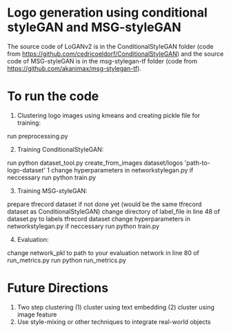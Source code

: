 # Logo generation using conditional styleGAN and MSG-styleGAN

The source code of LoGANv2 is in the ConditionalStyleGAN folder (code from https://github.com/cedricoeldorf/ConditionalStyleGAN) and the source code of MSG-styleGAN is in the msg-stylegan-tf folder (code from https://github.com/akanimax/msg-stylegan-tf).

# To run the code

1. Clustering logo images using kmeans and creating pickle file for training:

run preprocessing.py

2. Training ConditionalStyleGAN:

run python dataset_tool.py create_from_images dataset/logos 'path-to-logo-dataset' 1
change hyperparameters in networkstylegan.py if neccessary
run python train.py

3. Training MSG-styleGAN:

prepare tfrecord dataset if not done yet (would be the same tfrecord dataset as ConditionalStyleGAN)
change directory of label_file in line 48 of dataset.py to labels tfrecord dataset
change hyperparameters in networkstylegan.py if neccessary
run python train.py

4. Evaluation:

change network_pkl to path to your evaluation network in line 80 of run_metrics.py run python run_metrics.py

# Future Directions
1. Two step clustering (1) cluster using text embedding (2) cluster using image feature
2. Use style-mixing or other techniques to integrate real-world objects
